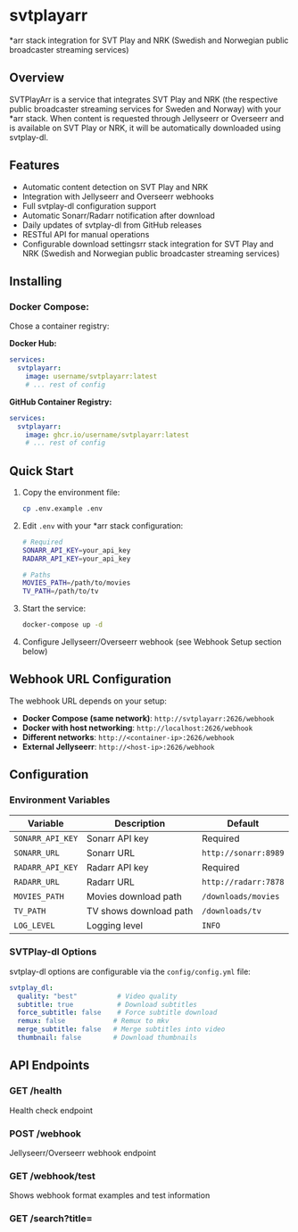 # svtplayarr
*arr stack integration for SVT Play and NRK (Swedish and Norwegian public broadcaster streaming services)

## Overview

SVTPlayArr is a service that integrates SVT Play and NRK (the respective public broadcaster streaming services for Sweden and Norway) with your *arr stack. When content is requested through Jellyseerr or Overseerr and is available on SVT Play or NRK, it will be automatically downloaded using svtplay-dl.

## Features

- Automatic content detection on SVT Play and NRK
- Integration with Jellyseerr and Overseerr webhooks
- Full svtplay-dl configuration support
- Automatic Sonarr/Radarr notification after download
- Daily updates of svtplay-dl from GitHub releases
- RESTful API for manual operations
- Configurable download settingsrr stack integration for SVT Play and NRK (Swedish and Norwegian public broadcaster streaming services)

## Installing

### Docker Compose: 

Chose a container registry: 

**Docker Hub:**
```yaml
services:
  svtplayarr:
    image: username/svtplayarr:latest
    # ... rest of config
```

**GitHub Container Registry:**
```yaml
services:
  svtplayarr:
    image: ghcr.io/username/svtplayarr:latest
    # ... rest of config
```

## Quick Start

1. Copy the environment file:
   ```bash
   cp .env.example .env
   ```

2. Edit `.env` with your *arr stack configuration:
   ```bash
   # Required
   SONARR_API_KEY=your_api_key
   RADARR_API_KEY=your_api_key
   
   # Paths
   MOVIES_PATH=/path/to/movies
   TV_PATH=/path/to/tv
   ```

3. Start the service:
   ```bash
   docker-compose up -d
   ```

4. Configure Jellyseerr/Overseerr webhook (see Webhook Setup section below)

## Webhook URL Configuration

The webhook URL depends on your setup:

- **Docker Compose (same network)**: `http://svtplayarr:2626/webhook`
- **Docker with host networking**: `http://localhost:2626/webhook`
- **Different networks**: `http://<container-ip>:2626/webhook`
- **External Jellyseerr**: `http://<host-ip>:2626/webhook`

## Configuration

### Environment Variables

| Variable | Description | Default |
|----------|-------------|---------|
| `SONARR_API_KEY` | Sonarr API key | Required |
| `SONARR_URL` | Sonarr URL | `http://sonarr:8989` |
| `RADARR_API_KEY` | Radarr API key | Required |
| `RADARR_URL` | Radarr URL | `http://radarr:7878` |
| `MOVIES_PATH` | Movies download path | `/downloads/movies` |
| `TV_PATH` | TV shows download path | `/downloads/tv` |
| `LOG_LEVEL` | Logging level | `INFO` |

### SVTPlay-dl Options

svtplay-dl options are configurable via the `config/config.yml` file:

```yaml
svtplay_dl:
  quality: "best"          # Video quality
  subtitle: true           # Download subtitles
  force_subtitle: false    # Force subtitle download
  remux: false            # Remux to mkv
  merge_subtitle: false   # Merge subtitles into video
  thumbnail: false        # Download thumbnails
```

## API Endpoints

### GET /health
Health check endpoint

### POST /webhook
Jellyseerr/Overseerr webhook endpoint

### GET /webhook/test
Shows webhook format examples and test information

### GET /search?title=<title>&type=<tv|movie>
Search for content manually

### GET /config
Get current configuration

### POST /config
Update configuration

## Docker Compose Integration

```yaml
version: '3.8'

services:
  svtplayarr:
    build: .
    container_name: svtplayarr
    restart: unless-stopped
    ports:
      - "2626:2626"
    volumes:
      - ./config:/config
      - /path/to/movies:/downloads/movies
      - /path/to/tv:/downloads/tv
    environment:
      - SONARR_API_KEY=your_key
      - RADARR_API_KEY=your_key
    networks:
      - arr-network

networks:
  arr-network:
    external: true
```

## Jellyseerr/Overseerr Webhook Setup

The webhook URL depends on your Docker setup:

### Scenario 1: All services in same Docker Compose network (Recommended)
1. Go to Jellyseerr/Overseerr Settings → Notifications
2. Add a new Webhook notification
3. Set URL to: `http://svtplayarr:2626/webhook`
4. Enable for "Media Requested" events
5. Set request types to both Movies and TV Shows

### Scenario 2: Jellyseerr/Overseerr on host, SVTPlayArr in Docker
1. Use URL: `http://localhost:2626/webhook`
2. Ensure port 2626 is exposed (already configured in docker-compose.yml)

### Scenario 3: Different Docker networks
1. Use URL: `http://<host-ip>:2626/webhook` where `<host-ip>` is your Docker host IP
2. Alternative: Connect containers to same network

### Scenario 4: Testing webhook manually
```bash
curl -X POST http://localhost:2626/webhook \
  -H "Content-Type: application/json" \
  -d '{"media":{"title":"Example Show","mediaType":"tv"}}'
```


## Requirements

- Docker and Docker Compose
- *arr stack (Jellyseerr/Overseerr, Sonarr, Radarr)
- Network connectivity to Swedish/Norwegian streaming services

## Troubleshooting

### Logs
```bash
docker-compose logs -f svtplayarr
```

### Test Connection
```bash
curl http://localhost:2626/health
```

### Test Webhook Format
```bash
curl http://localhost:2626/webhook/test
```

### Manual Search
```bash
curl "http://localhost:2626/search?title=Example%20Show&type=tv"
```

## Building

### Local Build
```bash
# Build locally
make build

# Test locally
make test

# Run production
make run
```
